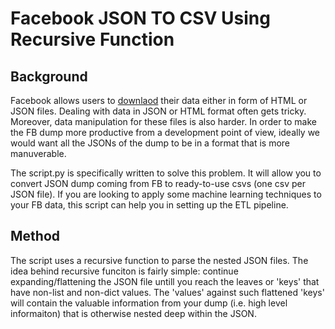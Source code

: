 # Facebook JSON TO CSV Using Recursive Function

## Background
Facebook allows users to [downlaod](https://www.facebook.com/help/1701730696756992) their data either in form of HTML or JSON files. Dealing with data in JSON or HTML format often gets tricky. Moreover, data manipulation for these files is also harder.
In order to make the FB dump more productive from a development point of view, ideally we would want all the JSONs of the dump to be in a format that is more manuverable.

The script.py is specifically written to solve this problem. It will allow you to convert JSON dump coming from FB to ready-to-use csvs (one csv per JSON file). If you are looking to apply some machine learning techniques to your FB data, this script can help you in setting up the ETL pipeline.


## Method

The script uses a recursive function to parse the nested JSON files. The idea behind recursive funciton is fairly simple: continue expanding/flattening the JSON file untill you reach the leaves or 'keys' that have non-list and non-dict values. The 'values' against such flattened 'keys' will contain the valuable information from your dump (i.e. high level informaiton) that is otherwise nested deep within the JSON. 
